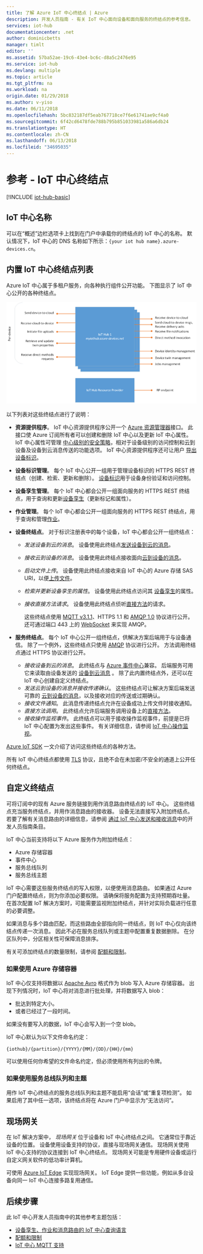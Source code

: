 ```yaml
---
title: 了解 Azure IoT 中心终结点 | Azure
description: 开发人员指南 - 有关 IoT 中心面向设备和面向服务的终结点的参考信息。
services: iot-hub
documentationcenter: .net
author: dominicbetts
manager: timlt
editor: ''
ms.assetid: 57ba52ae-19c6-43e4-bc6c-d8a5c2476e95
ms.service: iot-hub
ms.devlang: multiple
ms.topic: article
ms.tgt_pltfrm: na
ms.workload: na
origin.date: 01/29/2018
ms.author: v-yiso
ms.date: 06/11/2018
ms.openlocfilehash: 5bc832187df5eab767718ce7f6e61741ae9cf4a0
ms.sourcegitcommit: 6f42cd6478fde788b795b851033981a586a6db24
ms.translationtype: HT
ms.contentlocale: zh-CN
ms.lasthandoff: 06/13/2018
ms.locfileid: "34695035"
---
```

# <a name="reference---iot-hub-endpoints"></a>参考 - IoT 中心终结点

[!INCLUDE [iot-hub-basic](../../includes/iot-hub-basic-partial.md)]

## <a name="iot-hub-names"></a>IoT 中心名称

可以在“概述”边栏选项卡上找到在门户中承载你的终结点的 IoT 中心的名称。 默认情况下，IoT 中心的 DNS 名称如下所示：`{your iot hub name}.azure-devices.cn`。
## <a name="list-of-built-in-iot-hub-endpoints"></a>内置 IoT 中心终结点列表
Azure IoT 中心属于多租户服务，向各种执行组件公开功能。 下图显示了 IoT 中心公开的各种终结点。

![IoT 中心终结点][img-endpoints]

以下列表对这些终结点进行了说明：

* **资源提供程序**。 IoT 中心资源提供程序公开一个 [Azure 资源管理器][lnk-arm]接口。 此接口使 Azure 订阅所有者可以创建和删除 IoT 中心以及更新 IoT 中心属性。 IoT 中心属性可管理 [中心级别的安全策略][lnk-accesscontrol]，相对于设备级别的访问控制和云到设备及设备到云消息传送的功能选项。 IoT 中心资源提供程序还可让用户 [导出设备标识][lnk-importexport]。
* **设备标识管理**。 每个 IoT 中心公开一组用于管理设备标识的 HTTPS REST 终结点（创建、检索、更新和删除）。 [设备标识][lnk-device-identities]用于设备身份验证和访问控制。
* **设备孪生管理**。 每个 IoT 中心都会公开一组面向服务的 HTTPS REST 终结点，用于查询和更新[设备孪生][lnk-twins]（更新标记和属性）。
* **作业管理**。 每个 IoT 中心都会公开一组面向服务的 HTTPS REST 终结点，用于查询和管理[作业][lnk-jobs]。
* **设备终结点**。 对于标识注册表中的每个设备，IoT 中心都会公开一组终结点：

  * *发送设备到云的消息*。 设备使用此终结点[发送设备到云的消息][lnk-d2c]。
  * *接收云到设备的消息*。 设备使用此终结点接收面向[云到设备的消息][lnk-c2d]。
  * *启动文件上传*。 设备使用此终结点接收来自 IoT 中心的 Azure 存储 SAS URI，以便[上传文件][lnk-upload]。
  * *检索并更新设备孪生的属性*。 设备使用此终结点访问其 [设备孪生][lnk-twins]的属性。
  * *接收直接方法请求*。 设备使用此终结点侦听[直接方法][lnk-methods]的请求。

    这些终结点使用 [MQTT v3.1.1][lnk-mqtt]、HTTPS 1.1 和 [AMQP 1.0][lnk-amqp] 协议进行公开。 还可通过端口 443 上的 [WebSocket][lnk-websockets] 来实现 AMQP。

* **服务终结点**。 每个 IoT 中心公开一组终结点，供解决方案后端用于与设备通信。 除了一个例外，这些终结点只使用 [AMQP][lnk-amqp] 协议进行公开。 方法调用终结点通过 HTTPS 协议进行公开。
  
  * *接收设备到云的消息*。 此终结点与 [Azure 事件中心][lnk-event-hubs]兼容。 后端服务可用它来读取由设备发送的 [设备到云消息][lnk-d2c] 。 除了此内置终结点外，还可以在 IoT 中心创建自定义终结点。
  * *发送云到设备的消息并接收传递确认*。 这些终结点可让解决方案后端发送可靠的 [云到设备的消息][lnk-c2d]，以及接收对应的传送或过期确认。
  * *接收文件通知*。 此消息传递终结点允许在设备成功上传文件时接收通知。 
  * *直接方法调用*。 此终结点允许后端服务调用设备上的[直接方法][lnk-methods]。
  * *接收操作监视事件*。 此终结点可以用于接收操作监视事件，前提是已将 IoT 中心配置为发出这些事件。 有关详细信息，请参阅 [IoT 中心操作监视][lnk-operations-mon]。

[Azure IoT SDK][lnk-sdks] 一文介绍了访问这些终结点的各种方法。

所有 IoT 中心终结点都使用 [TLS][lnk-tls] 协议，且绝不会在未加密/不安全的通道上公开任何终结点。

## <a name="custom-endpoints"></a>自定义终结点
可将订阅中的现有 Azure 服务链接到用作消息路由终结点的 IoT 中心。 这些终结点充当服务终结点，并用作消息路由的接收器。 设备无法直接写入附加终结点。 若要了解有关消息路由的详细信息，请参阅 [通过 IoT 中心发送和接收消息][lnk-devguide-messaging]中的开发人员指南条目。

IoT 中心当前支持将以下 Azure 服务作为附加终结点：

* Azure 存储容器
* 事件中心
* 服务总线队列
* 服务总线主题

IoT 中心需要这些服务终结点的写入权限，以便使用消息路由。 如果通过 Azure 门户配置终结点，则为你添加必要权限。 请确保将服务配置为支持预期吞吐量。 在首次配置 IoT 解决方案时，可能需要监视附加终结点，并针对实际负载进行任意的必要调整。

如果消息与多个路由匹配，而这些路由全部指向同一终结点，则 IoT 中心仅向该终结点传递一次消息。 因此不必在服务总线队列或主题中配置重复数据删除。 在分区队列中，分区相关性可保障消息排序。

有关可添加终结点的数量限制，请参阅 [配额和限制][lnk-devguide-quotas]。

### <a name="when-using-azure-storage-containers"></a>如果使用 Azure 存储容器

IoT 中心仅支持将数据以 [Apache Avro](http://avro.apache.org/) 格式作为 blob 写入 Azure 存储容器。 出现下列情况时，IoT 中心将对消息进行批处理，并将数据写入 blob：

* 批达到特定大小。
* 或者已经过了一段时间。

如果没有要写入的数据，IoT 中心会写入到一个空 blob。

IoT 中心默认为以下文件命名约定：

```
{iothub}/{partition}/{YYYY}/{MM}/{DD}/{HH}/{mm}
```

可以使用任何你希望的文件命名约定，但必须使用所有列出的令牌。

### <a name="when-using-service-bus-queues-and-topics"></a>如果使用服务总线队列和主题

用作 IoT 中心终结点的服务总线队列和主题不能启用“会话”或“重复项检测”。 如果启用了其中任一选项，该终结点将在 Azure 门户中显示为“无法访问”。

## <a name="field-gateways"></a>现场网关

在 IoT 解决方案中， *现场网关* 位于设备和 IoT 中心终结点之间。 它通常位于靠近设备的位置。 设备使用设备支持的协议，直接与现场网关通信。 现场网关使用 IoT 中心支持的协议连接到 IoT 中心终结点。 现场网关可能是专用硬件设备或运行自定义网关软件的低功率计算机。

可使用 [Azure IoT Edge][lnk-iot-edge] 实现现场网关。 IoT Edge 提供一些功能，例如从多台设备向同一 IoT 中心连接多路复用通信。

## <a name="next-steps"></a>后续步骤
此 IoT 中心开发人员指南中的其他参考主题包括：

* [设备孪生、作业和消息路由的 IoT 中心查询语言][lnk-devguide-query]
* [配额和限制][lnk-devguide-quotas]
* [IoT 中心 MQTT 支持][lnk-devguide-mqtt]

[lnk-iot-edge]: https://github.com/Azure/iot-edge

[img-endpoints]: ./media/iot-hub-devguide-endpoints/endpoints.png
[lnk-amqp]: https://www.amqp.org/
[lnk-mqtt]: http://mqtt.org/
[lnk-websockets]: https://tools.ietf.org/html/rfc6455
[lnk-arm]: ../azure-resource-manager/resource-group-overview.md
[lnk-event-hubs]: /event-hubs/

[lnk-tls]: https://tools.ietf.org/html/rfc5246

[lnk-sdks]: ./iot-hub-devguide-sdks.md
[lnk-accesscontrol]: ./iot-hub-devguide-security.md#access-control-and-permissions
[lnk-importexport]: ./iot-hub-devguide-identity-registry.md#import-and-export-device-identities
[lnk-d2c]: ./iot-hub-devguide-messages-d2c.md
[lnk-device-identities]: ./iot-hub-devguide-identity-registry.md
[lnk-upload]: ./iot-hub-devguide-file-upload.md
[lnk-c2d]: ./iot-hub-devguide-messages-c2d.md
[lnk-methods]: ./iot-hub-devguide-direct-methods.md
[lnk-twins]: ./iot-hub-devguide-device-twins.md
[lnk-query]: ./iot-hub-devguide-query-language.md
[lnk-jobs]: ./iot-hub-devguide-jobs.md

[lnk-devguide-quotas]: ./iot-hub-devguide-quotas-throttling.md
[lnk-devguide-query]: ./iot-hub-devguide-query-language.md
[lnk-devguide-mqtt]: ./iot-hub-mqtt-support.md
[lnk-devguide-messaging]: ./iot-hub-devguide-messaging.md
[lnk-operations-mon]: ./iot-hub-operations-monitoring.md

<!--Update_Description: update wording-->